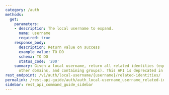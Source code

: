 ```yaml
---
category: /auth
methods:
  get:
    parameters:
    - description: The local username to expand.
      name: username
      required: true
    response_body:
      description: Return value on success
      example_value: TO DO
      schema: TO DO
      status_code: '200'
    summary: Given a local username, return all related identities (equivalents in
      other domains, and containing groups). This API is deprecated in favor of /v1/identity/expand
rest_endpoint: /v1/auth/local-username/{username}/related-identities/
permalink: /rest-api-guide/auth/auth_local-username_username_related-identities.html
sidebar: rest_api_command_guide_sidebar
---
```

